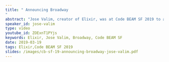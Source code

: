 ```yaml
---
title: " Announcing Broadway
"
abstract: "Jose Valim, creator of Elixir, was at Code BEAM SF 2019 to announce Broadway, a new open source project by Plataformatec that aims to streamline data processing pipelines."
speaker_id: jose-valim
type: video
youtube_id: ZOExnT1PYjs
keywords: Elixir, Jose Valim, Broadway, Code BEAM SF
date: 2019-03-19
tags: Elixir,Code BEAM SF 2019
slides: /images/cb-sf-19-announcing-broadway-jose-valim.pdf
---
```



